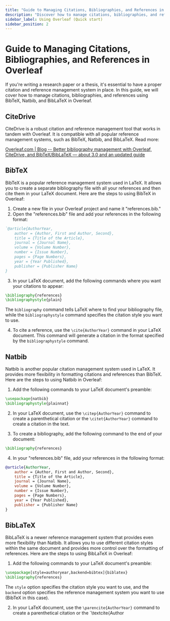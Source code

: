 ```yaml
---
title: "Guide to Managing Citations, Bibliographies, and References in Overleaf -- BibTeX, BibLaTeX, Natbib"
description: "Discover how to manage citations, bibliographies, and references in Overleaf using BibTeX, Natbib, and BibLaTeX. Plus, streamline your workflow with CiteDrive."
sidebar_label: Using Overleaf (Quick start)
sidebar_position: 2
---
```


# Guide to Managing Citations, Bibliographies, and References in Overleaf

If you're writing a research paper or a thesis, it's essential to have a proper citation and reference management system in place. In this guide, we will cover how to manage citations, bibliographies, and references using BibTeX, Natbib, and BibLaTeX in Overleaf.

## CiteDrive

CiteDrive is a robust citation and reference management tool that works in tandem with Overleaf. 
It is compatible with all popular reference management systems, such as BibTeX, Natbib, and BibLaTeX. Read more:

[Overleaf.com | Blog -- Better bibliography management with Overleaf, CiteDrive, and BibTeX/BibLaTeX — about 3.0 and an updated guide](https://www.overleaf.com/blog/better-bibliography-management-with-overleaf-citedrive-and-bibtex-biblatex)


## BibTeX

BibTeX is a popular reference management system used in LaTeX. It allows you to create a separate bibliography file with all your references and then cite them in your LaTeX document. Here are the steps to using BibTeX in Overleaf:

1.  Create a new file in your Overleaf project and name it "references.bib."
2.  Open the "references.bib" file and add your references in the following format:

```bibtex
`@article{AuthorYear,   
	author = {Author, First and Author, Second},   
	title = {Title of the Article},   
	journal = {Journal Name},   
	volume = {Volume Number},   
	number = {Issue Number},   
	pages = {Page Numbers},   
	year = {Year Published},   
	publisher = {Publisher Name} 
}
```

3.  In your LaTeX document, add the following commands where you want your citations to appear:


```latex
\bibliography{references} 
\bibliographystyle{plain}
```

The `bibliography` command tells LaTeX where to find your bibliography file, while the `bibliographystyle` command specifies the citation style you want to use.

4.  To cite a reference, use the `\cite{AuthorYear}` command in your LaTeX document. This command will generate a citation in the format specified by the `bibliographystyle` command.

## Natbib

Natbib is another popular citation management system used in LaTeX. It provides more flexibility in formatting citations and references than BibTeX. Here are the steps to using Natbib in Overleaf:

1.  Add the following commands to your LaTeX document's preamble:

```latex
\usepackage{natbib} 
\bibliographystyle{plainnat}
```

2.  In your LaTeX document, use the `\citep{AuthorYear}` command to create a parenthetical citation or the `\citet{AuthorYear}` command to create a citation in the text.
    
3.  To create a bibliography, add the following command to the end of your document:
    

```latex
\bibliography{references}
```

4.  In your "references.bib" file, add your references in the following format:

```bibtex
@article{AuthorYear,   
	author = {Author, First and Author, Second},   
	title = {Title of the Article},   
	journal = {Journal Name},   
	volume = {Volume Number},   
	number = {Issue Number},   
	pages = {Page Numbers},   
	year = {Year Published},   
	publisher = {Publisher Name} 
}
```

## BibLaTeX

BibLaTeX is a newer reference management system that provides even more flexibility than Natbib. It allows you to use different citation styles within the same document and provides more control over the formatting of references. Here are the steps to using BibLaTeX in Overleaf:

1.  Add the following commands to your LaTeX document's preamble:

```latex
\usepackage[style=authoryear,backend=bibtex]{biblatex} 
\bibliography{references}
```

The `style` option specifies the citation style you want to use, and the `backend` option specifies the reference management system you want to use (BibTeX in this case).

2.  In your LaTeX document, use the `\parencite{AuthorYear}` command to create a parenthetical citation or the `\textcite{Author